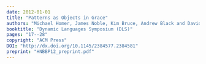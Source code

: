 ```yaml
---
date: 2012-01-01
title: "Patterns as Objects in Grace"
authors: "Michael Homer, James Noble, Kim Bruce, Andrew Black and David J. Pearce"
booktitle: "Dynamic Languages Symposium (DLS)"
pages: "17--28"
copyright: "ACM Press"
DOI: "http://dx.doi.org/10.1145/2384577.2384581"
preprint: "HNBBP12_preprint.pdf"
---
```



